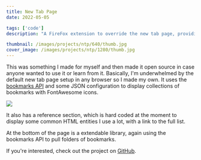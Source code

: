 ```yaml
---
title: New Tab Page
date: 2022-05-05

tags: ['code']
description: "A FireFox extension to override the new tab page, providing a customizable NTP using the bookmarks API"

thumbnail: /images/projects/ntp/640/thumb.jpg
cover_image: /images/projects/ntp/1280/thumb.jpg
---
```


This was something I made for myself and then made it open source in case anyone wanted to use it or learn from it. Basically, I'm underwhelmed by the default new tab page setup in any browser so I made my own. It uses the [bookmarks API](https://developer.mozilla.org/en-US/docs/Mozilla/Add-ons/WebExtensions/Work_with_the_Bookmarks_API) and some JSON configuration to display collections of bookmarks with FontAwesome icons.

![](/images/projects/ntp/960/screenshot.jpg)

It also has a reference section, which is hard coded at the moment to display some common HTML entities I use a lot, with a link to the full list.

At the bottom of the page is a extendable library, again using the bookmarks API to pull folders of bookmarks.

If you're interested, check out the project on [GitHub](https://github.com/MattMcAdams/new-tab).

